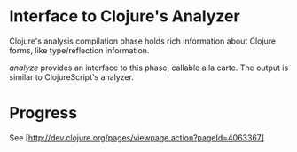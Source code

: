 # Interface to Clojure's Analyzer

Clojure's analysis compilation phase holds rich information about Clojure forms, like type/reflection information.

_analyze_ provides an interface to this phase, callable a la carte. The output is similar to ClojureScript's analyzer.

# Progress

See [http://dev.clojure.org/pages/viewpage.action?pageId=4063367]
